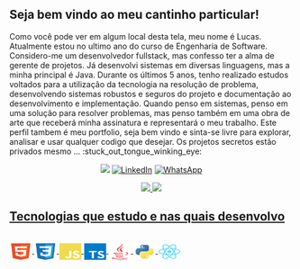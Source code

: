## Seja bem vindo ao meu cantinho particular!

<p>
Como você pode ver em algum local desta tela, meu nome é Lucas. Atualmente estou no ultimo ano do curso de Engenharia de Software. Considero-me um desenvolvedor fullstack, mas confesso ter a alma de gerente de projetos. Já desenvolvi sistemas em diversas linguagens, mas a minha principal é Java. Durante os últimos 5 anos, tenho realizado estudos voltados para a utilização da tecnologia na resolução de problema, desenvolvendo sistemas robustos e seguros do projeto e documentação ao desenvolvimento e implementação. Quando penso em sistemas, penso em uma solução para resolver problemas, mas penso também em uma obra de arte que receberá minha assinatura e representará o meu trabalho. Este perfil tambem é meu portfolio, seja bem vindo e sinta-se livre para explorar, analisar e usar qualquer codigo que desejar. Os projetos secretos estão privados mesmo ... :stuck_out_tongue_winking_eye:
</p>

<div align="center">

<a href = "mailto:lucas.shackluryz@gmail.com"><img src="https://img.shields.io/badge/Gmail-D14836?style=for-the-badge&logo=gmail&logoColor=white" target="_blank"></a>
[![LinkedIn](https://img.shields.io/badge/LinkedIn-0077B5?style=for-the-badge&logo=linkedin&logoColor=white)](https://www.linkedin.com/in/shackluryz) 
[![WhatsApp](https://img.shields.io/badge/WhatsApp-25D366?style=for-the-badge&logo=whatsapp&logoColor=white)](https://wa.me/5561981399828)

</div>

<div align="center">
  <a href="https://github.com/lucas-shackluryz">
  <img height="180em" src="https://github-readme-stats.vercel.app/api?username=lucas-shackluryz&show_icons=true&theme=dark&include_all_commits=true&count_private=true"/>
  <img height="180em" src="https://github-readme-stats.vercel.app/api/top-langs/?username=lucas-shackluryz&layout=compact&langs_count=7&theme=dark"/>
</div>

## Tecnologias que estudo e nas quais desenvolvo

<div style="display: inline_block"><br>
  <img align="center" alt="HTML" height="30" width="40" src="https://raw.githubusercontent.com/devicons/devicon/master/icons/html5/html5-original.svg">
  <img align="center" alt="CSS" height="30" width="40" src="https://raw.githubusercontent.com/devicons/devicon/master/icons/css3/css3-original.svg">
  
  <img align="center" alt="Js" height="30" width="40" src="https://raw.githubusercontent.com/devicons/devicon/master/icons/javascript/javascript-plain.svg">
  <img align="center" alt="Ts" height="30" width="40" src="https://raw.githubusercontent.com/devicons/devicon/master/icons/typescript/typescript-plain.svg">
  
  <img align="center" alt="Java" height="30" width="40" src="https://raw.githubusercontent.com/devicons/devicon/master/icons/java/java-plain.svg">
  <img align="center" alt="Python" height="30" width="40" src="https://raw.githubusercontent.com/devicons/devicon/master/icons/python/python-original.svg">
  
  <img align="center" alt="React" height="30" width="40" src="https://raw.githubusercontent.com/devicons/devicon/master/icons/react/react-original.svg">
</div>

